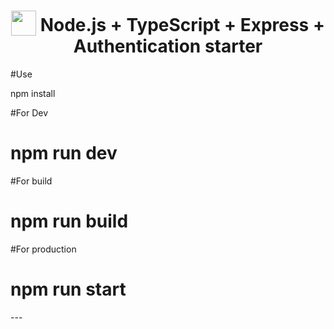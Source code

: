 <h1 align="center">
<img width="40" valign="bottom" src="https://ultimatecourses.com/static/icons/typescript.svg">
Node.js + TypeScript + Express + Authentication starter
</h1>

#Use 

npm install

#For Dev
<h1>npm run dev </h1>

#For build
<h1>npm run build</h1>

#For production 
<h1>npm run start</h1>
---
